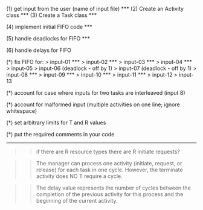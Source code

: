 
(1) get input from the user (name of input file) ***
(2) Create an Activity class ***
(3) Create a Task class ***


(4) implement initial FIFO code ***
        
(5) handle deadlocks for FIFO ***
        
(6) handle delays for FIFO         
                
(*) fix FIFO for:
        > input-01 ***
        > input-02 ***
        > input-03 ***
        > input-04 ***
        > input-05 
        > input-06 (deadlock - off by 1)
        > input-07 (deadlock - off by 1)
        > input-08 ***
        > input-09 ***
        > input-10 ***
        > input-11 ***
        > input-12 
        > input-13 
        
        






(*) account for case where inputs for two tasks are interleaved (input 8)

(*) account for malformed input (multiple activities on one line; ignore whitespace) 

(*) set arbitrary limits for T and R values 

(*) put the required comments in your code 

---------------------------------------------------------------

>> if there are R resource types there are R initiate requests? 

>> The manager can process one activity (initiate, request, or release) for each task in one cycle.
   However, the terminate activity does NO T require a cycle.
   
>> The delay value represents the number of cycles between the completion of the previous activity for this
   process and the beginning of the current activity. 
   